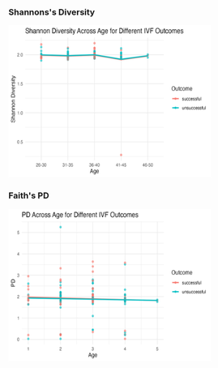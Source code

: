 ### Shannons's Diversity
<img src="../Shannon_linear_reg.png" height="300" width="400"> 

### Faith's PD
<img src="../Faith_PD_linear_reg.png" height="300" width="400">
